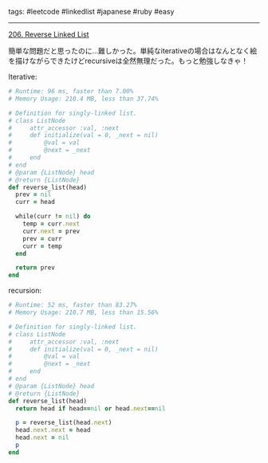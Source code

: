 tags: #leetcode #linkedlist #japanese #ruby #easy

<hr />

[206. Reverse Linked List](https://leetcode.com/problems/reverse-linked-list/)

簡単な問題だと思ったのに…難しかった。単純なiterativeの場合はなんとなく絵を描けながらできたけどrecursiveは全然無理だった。もっと勉強しなきゃ！

Iterative:
```rb
# Runtime: 96 ms, faster than 7.00%
# Memory Usage: 210.4 MB, less than 37.74%

# Definition for singly-linked list.
# class ListNode
#     attr_accessor :val, :next
#     def initialize(val = 0, _next = nil)
#         @val = val
#         @next = _next
#     end
# end
# @param {ListNode} head
# @return {ListNode}
def reverse_list(head)
  prev = nil
  curr = head

  while(curr != nil) do
    temp = curr.next
    curr.next = prev
    prev = curr
    curr = temp
  end

  return prev
end
```

recursion:
```rb
# Runtime: 52 ms, faster than 83.27%
# Memory Usage: 210.7 MB, less than 15.56%

# Definition for singly-linked list.
# class ListNode
#     attr_accessor :val, :next
#     def initialize(val = 0, _next = nil)
#         @val = val
#         @next = _next
#     end
# end
# @param {ListNode} head
# @return {ListNode}
def reverse_list(head)
  return head if head==nil or head.next==nil

  p = reverse_list(head.next)
  head.next.next = head
  head.next = nil
  p
end
```